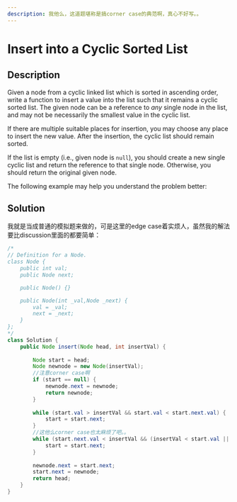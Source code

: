```yaml
---
description: 我他么，这道题堪称是搞corner case的典范啊，真心不好写。。
---
```


# Insert into a Cyclic Sorted List

## Description

Given a node from a cyclic linked list which is sorted in ascending order, write a function to insert a value into the list such that it remains a cyclic sorted list. The given node can be a reference to _any_ single node in the list, and may not be necessarily the smallest value in the cyclic list.

If there are multiple suitable places for insertion, you may choose any place to insert the new value. After the insertion, the cyclic list should remain sorted.

If the list is empty \(i.e., given node is `null`\), you should create a new single cyclic list and return the reference to that single node. Otherwise, you should return the original given node.

The following example may help you understand the problem better:

## Solution

我就是当成普通的模拟题来做的，可是这里的edge case着实烦人，虽然我的解法要比discussion里面的都要简单：

```java
/*
// Definition for a Node.
class Node {
    public int val;
    public Node next;

    public Node() {}

    public Node(int _val,Node _next) {
        val = _val;
        next = _next;
    }
};
*/
class Solution {
    public Node insert(Node head, int insertVal) {
        
        Node start = head;
        Node newnode = new Node(insertVal);
        //注意corner case啊
        if (start == null) {
            newnode.next = newnode;
            return newnode;
        }
        
        while (start.val > insertVal && start.val < start.next.val) {
            start = start.next;
        }
        //这他么corner case也太麻烦了吧。。
        while (start.next.val < insertVal && (insertVal < start.val || start.val < start.next.val)) {
            start = start.next;
        }
        
        newnode.next = start.next;
        start.next = newnode;
        return head;
    }
}
```

